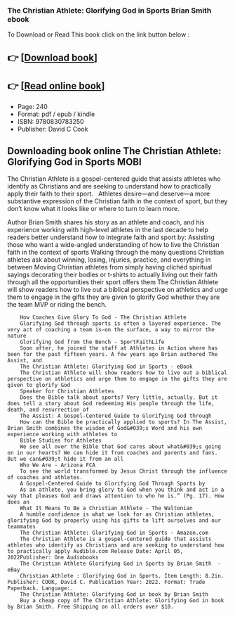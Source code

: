 ### The Christian Athlete: Glorifying God in Sports Brian Smith ebook

To Download or Read This book click on the link button below :

## 👉  [**[Download book](http://get-pdfs.com/download.php?group=book&from=github.com&id=629616&lnk=1081 "Download book")**]

## 👉  [**[Read online book](http://get-pdfs.com/download.php?group=book&from=github.com&id=629616&lnk=1081 "Read online book")**]


* Page: 240
* Format: pdf / epub / kindle
* ISBN: 9780830783250
* Publisher: David C Cook



## Downloading book online The Christian Athlete: Glorifying God in Sports MOBI



The Christian Athlete is a gospel-centered guide that assists athletes who identify as Christians and are seeking to understand how to practically apply their faith to their sport.
  
 Athletes desire—and deserve—a more substantive expression of the Christian faith in the context of sport, but they don’t know what it looks like or where to turn to learn more.

 Author Brian Smith shares his story as an athlete and coach, and his experience working with high-level athletes in the last decade to help readers better understand how to integrate faith and sport by: Assisting those who want a wide-angled understanding of how to live the Christian faith in the context of sports Walking through the many questions Christian athletes ask about winning, losing, injuries, practice, and everything in between Moving Christian athletes from simply having clichéd spiritual sayings decorating their bodies or t-shirts to actually living out their faith through all the opportunities their sport offers them The Christian Athlete will show readers how to live out a biblical perspective on athletics and urge them to engage in the gifts they are given to glorify God whether they are the team MVP or riding the bench.
  


        How Coaches Give Glory To God - The Christian Athlete
        Glorifying God through sports is often a layered experience. The very act of coaching a team is—on the surface, a way to mirror the nature 
        Glorifying God from the Bench - SportFaithLife
        Soon after, he joined the staff at Athletes in Action where has been for the past fifteen years. A few years ago Brian authored The Assist, and 
        The Christian Athlete: Glorifying God in Sports - eBook
        The Christian Athlete will show readers how to live out a biblical perspective on athletics and urge them to engage in the gifts they are given to glorify God 
        Speaker for Christian Athletes
        Does the Bible talk about sports? Very little, actually. But it does tell a story about God redeeming His people through the life, death, and resurrection of 
        The Assist: A Gospel-Centered Guide to Glorifying God through
        How can the Bible be practically applied to sports? In The Assist, Brian Smith combines the wisdom of God&#039;s Word and his own experience working with athletes to 
        Bible Studies for Athletes
        We see all over the Bible that God cares about what&#039;s going on in our hearts? We can hide it from coaches and parents and fans. But we can&#039;t hide it from an all 
        Who We Are - Arizona FCA
        To see the world transformed by Jesus Christ through the influence of coaches and athletes.
        A Gospel-Centered Guide to Glorifying God Through Sports by
        As an athlete, you bring glory to God when you think and act in a way that pleases God and draws attention to who he is.” (Pg. 17). How does an 
        What It Means To Be a Christian Athlete - The Waltonian
        A humble confidence is what we look for as Christian athletes, glorifying God by properly using his gifts to lift ourselves and our teammates 
        The Christian Athlete: Glorifying God in Sports - Amazon.com
        The Christian Athlete is a gospel-centered guide that assists athletes who identify as Christians and are seeking to understand how to practically apply Audible.com Release Date: April 05, 2022Publisher: One Audiobooks
        The Christian Athlete Glorifying God in Sports by Brian Smith  - eBay
        Christian Athlete : Glorifying God in Sports. Item Length: 8.2in. Publisher: COOK, David C. Publication Year: 2022. Format: Trade Paperback. Language:.
        The Christian Athlete: Glorifying God in book by Brian Smith
        Buy a cheap copy of The Christian Athlete: Glorifying God in book by Brian Smith. Free Shipping on all orders over $10.
    




